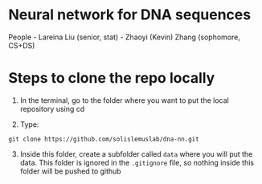 # Neural network for DNA sequences
People
    - Lareina Liu (senior, stat)
    - Zhaoyi (Kevin) Zhang (sophomore, CS+DS)

# Steps to clone the repo locally

1. In the terminal, go to the folder where you want to put the local repository using cd

2. Type:
```shell
git clone https://github.com/solislemuslab/dna-nn.git
```
3. Inside this folder, create a subfolder called `data` where you will put the data. This folder is ignored in the `.gitignore` file, so nothing inside this folder will be pushed to github